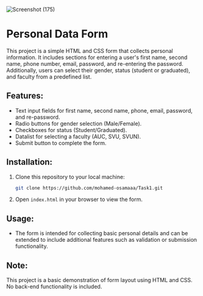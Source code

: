 

![Screenshot (175)](https://github.com/user-attachments/assets/2a4c4f5d-258a-417e-92c6-2baed1233c40)




# Personal Data Form

This project is a simple HTML and CSS form that collects personal information. It includes sections for entering a user's first name, second name, phone number, email, password, and re-entering the password. Additionally, users can select their gender, status (student or graduated), and faculty from a predefined list.

## Features:
- Text input fields for first name, second name, phone, email, password, and re-password.
- Radio buttons for gender selection (Male/Female).
- Checkboxes for status (Student/Graduated).
- Datalist for selecting a faculty (AUC, SVU, SVUN).
- Submit button to complete the form.

## Installation:
1. Clone this repository to your local machine:
   ```bash
   git clone https://github.com/mohamed-osamaaa/Task1.git
   ```

2. Open `index.html` in your browser to view the form.

## Usage:
- The form is intended for collecting basic personal details and can be extended to include additional features such as validation or submission functionality.

## Note:
This project is a basic demonstration of form layout using HTML and CSS. No back-end functionality is included.
